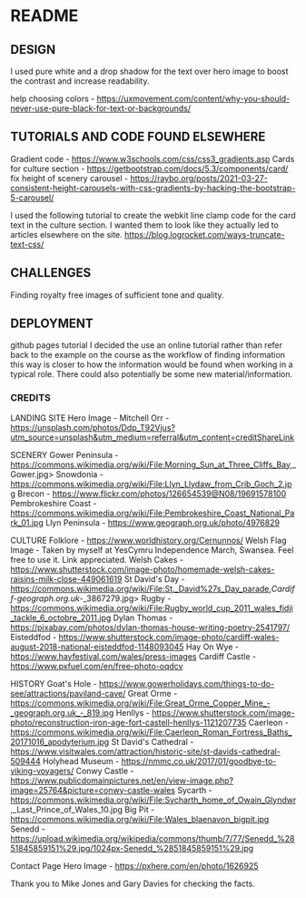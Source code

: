 # README

## DESIGN

I used pure white and a drop shadow for the text over hero image to boost the contrast and increase readability.

help choosing colors - <https://uxmovement.com/content/why-you-should-never-use-pure-black-for-text-or-backgrounds/>

## TUTORIALS AND CODE FOUND ELSEWHERE

Gradient code - <https://www.w3schools.com/css/css3_gradients.asp>
Cards for culture section - <https://getbootstrap.com/docs/5.3/components/card/>
fix height of scenery carousel - <https://raybo.org/posts/2021-03-27-consistent-height-carousels-with-css-gradients-by-hacking-the-bootstrap-5-carousel/>

I used the following tutorial to create the webkit line clamp code for the card text in the culture section. I wanted them to look like they actually led to articles elsewhere on the site. 
https://blog.logrocket.com/ways-truncate-text-css/


## CHALLENGES
Finding royalty free images of sufficient tone and quality. 



## DEPLOYMENT

github pages tutorial
I decided the use an online tutorial rather than refer back to the example on the course as the workflow of finding information this way is closer to how the information would be found when working in a typical role. There could also potentially be some new material/information.

### CREDITS

LANDING SITE
Hero Image - Mitchell Orr - <https://unsplash.com/photos/Ddp_T92Vjus?utm_source=unsplash&utm_medium=referral&utm_content=creditShareLink>

SCENERY
Gower Peninsula - <https://commons.wikimedia.org/wiki/File:Morning_Sun_at_Three_Cliffs_Bay>,_Gower.jpg>
Snowdonia - <https://commons.wikimedia.org/wiki/File:Llyn_Llydaw_from_Crib_Goch_2.jpg>
Brecon - <https://www.flickr.com/photos/126654539@N08/19691578100>
Pembrokeshire Coast - <https://commons.wikimedia.org/wiki/File:Pembrokeshire_Coast_National_Park_01.jpg>
Llyn Peninsula - <https://www.geograph.org.uk/photo/4976829>

CULTURE
Folklore - <https://www.worldhistory.org/Cernunnos/>
Welsh Flag Image - Taken by myself at YesCymru Independence March, Swansea. Feel free to use it. Link appreciated.
Welsh Cakes - <https://www.shutterstock.com/image-photo/homemade-welsh-cakes-raisins-milk-close-449061619>
St David's Day - <https://commons.wikimedia.org/wiki/File:St._David%27s_Day_parade>,_Cardiff_-_geograph.org.uk_-_3867279.jpg>
Rugby - <https://commons.wikimedia.org/wiki/File:Rugby_world_cup_2011_wales_fidji_tackle_6_octobre_2011.jpg>
Dylan Thomas - <https://pixabay.com/photos/dylan-thomas-house-writing-poetry-2541797/>
Eisteddfod - <https://www.shutterstock.com/image-photo/cardiff-wales-august-2018-national-eisteddfod-1148093045>
Hay On Wye - <https://www.hayfestival.com/wales/press-images>
Cardiff Castle - <https://www.pxfuel.com/en/free-photo-oqdcv>

HISTORY
Goat's Hole - <https://www.gowerholidays.com/things-to-do-see/attractions/paviland-cave/>
Great Orme - <https://commons.wikimedia.org/wiki/File:Great_Orme_Copper_Mine_-_geograph.org.uk_-_819.jpg>
Henllys - <https://www.shutterstock.com/image-photo/reconstruction-iron-age-fort-castell-henllys-1121207735>
Caerleon - <https://commons.wikimedia.org/wiki/File:Caerleon_Roman_Fortress_Baths_20171016_apodyterium.jpg>
St David's Cathedral - <https://www.visitwales.com/attraction/historic-site/st-davids-cathedral-509444>
Holyhead Museum - <https://nmmc.co.uk/2017/01/goodbye-to-viking-voyagers/>
Conwy Castle - <https://www.publicdomainpictures.net/en/view-image.php?image=25764&picture=conwy-castle-wales>
Sycarth - <https://commons.wikimedia.org/wiki/File:Sycharth_home_of_Owain_Glyndwr>,_Last_Prince_of_Wales_10.jpg
Big Pit - <https://commons.wikimedia.org/wiki/File:Wales_blaenavon_bigpit.jpg>
Senedd - <https://upload.wikimedia.org/wikipedia/commons/thumb/7/77/Senedd_%2851845859151%29.jpg/1024px-Senedd_%2851845859151%29.jpg>

Contact Page
Hero Image - <https://pxhere.com/en/photo/1626925>




Thank you to Mike Jones and Gary Davies for checking the facts.